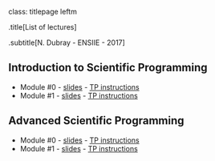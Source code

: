 class: titlepage leftm

.title[List of lectures]

.subtitle[N. Dubray - ENSIIE - 2017]

## Introduction to Scientific Programming 

* Module #0 - [slides](IPS-DEV.html) - [TP instructions](IPS-DEV-TP.html)
* Module #1 - [slides](IPS-PROD.html) - [TP instructions](IPS-PROD-TP.html)

## Advanced Scientific Programming

* Module #0 - [slides](index.html) - [TP instructions](index.html)
* Module #1 - [slides](index.html) - [TP instructions](index.html)

